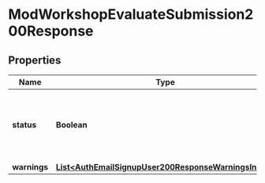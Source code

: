 

# ModWorkshopEvaluateSubmission200Response


## Properties

| Name | Type | Description | Notes |
|------------ | ------------- | ------------- | -------------|
|**status** | **Boolean** | status: true if the submission was evaluated, false otherwise. |  |
|**warnings** | [**List&lt;AuthEmailSignupUser200ResponseWarningsInner&gt;**](AuthEmailSignupUser200ResponseWarningsInner.md) |  |  [optional] |



